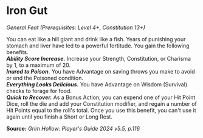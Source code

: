 # Iron Gut
*General Feat (Prerequisites: Level 4+, Constitution 13+)*

You can eat like a hill giant and drink like a fish. Years of punishing your stomach and liver have led to a powerful fortitude. You gain the following benefits.  
***Ability Score Increase.*** Increase your Strength, Constitution, or Charisma by 1, to a maximum of 20.  
***Inured to Poison.*** You have Advantage on saving throws you make to avoid or end the Poisoned condition.  
***Everything Looks Delicious.*** You have Advantage on Wisdom (Survival) checks to forage for food.  
***Quick to Recover.*** As a Bonus Action, you can expend one of your Hit Point Dice, roll the die and add your Constitution modifier, and regain a number of Hit Points equal to the roll's total. Once you use this benefit, you can't use it again until you finish a Short or Long Rest.

**Source:** *Grim Hollow: Player's Guide 2024 v5.5, p.116*